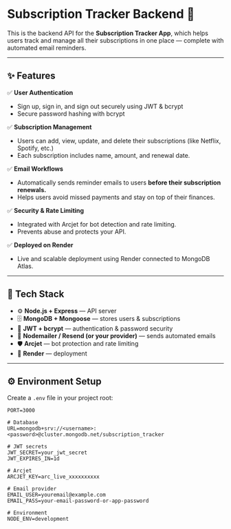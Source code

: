 # Subscription Tracker Backend 🚀

This is the backend API for the **Subscription Tracker App**, which helps users track and manage all their subscriptions in one place — complete with automated email reminders.

---

## ✨ Features

✅ **User Authentication**
- Sign up, sign in, and sign out securely using JWT & bcrypt
- Secure password hashing with bcrypt

✅ **Subscription Management**
- Users can add, view, update, and delete their subscriptions (like Netflix, Spotify, etc.)
- Each subscription includes name, amount, and renewal date.

✅ **Email Workflows**
- Automatically sends reminder emails to users **before their subscription renewals.**
- Helps users avoid missed payments and stay on top of their finances.

✅ **Security & Rate Limiting**
- Integrated with Arcjet for bot detection and rate limiting.
- Prevents abuse and protects your API.

✅ **Deployed on Render**
- Live and scalable deployment using Render connected to MongoDB Atlas.

---

## 🚀 Tech Stack

- ⚙️ **Node.js + Express** — API server
- 🗄 **MongoDB + Mongoose** — stores users & subscriptions
- 🔐 **JWT + bcrypt** — authentication & password security
- 📧 **Nodemailer / Resend (or your provider)** — sends automated emails
- 🛡 **Arcjet** — bot protection and rate limiting
- 🚀 **Render** — deployment

---

## ⚙️ Environment Setup

Create a `.env` file in your project root:

```env
PORT=3000

# Database
URL=mongodb+srv://<username>:<password>@cluster.mongodb.net/subscription_tracker

# JWT secrets
JWT_SECRET=your_jwt_secret
JWT_EXPIRES_IN=1d

# Arcjet
ARCJET_KEY=arc_live_xxxxxxxxxx

# Email provider
EMAIL_USER=youremail@example.com
EMAIL_PASS=your-email-password-or-app-password

# Environment
NODE_ENV=development
